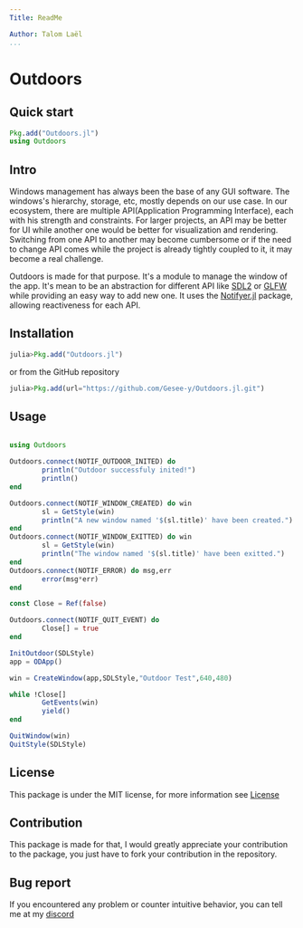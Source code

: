 ```yaml
---
Title: ReadMe

Author: Talom Laël
...
```


# Outdoors 

## Quick start

```julia
Pkg.add("Outdoors.jl")
using Outdoors
```
## Intro

Windows management has always been the base of any GUI software. The windows's hierarchy, storage, etc, mostly depends on our use case. In our ecosystem, there are multiple API(Application Programming Interface), each with his strength and constraints. For larger projects, an API may be better for UI while another one would be better for visualization and rendering. Switching from one API to another may become cumbersome or if the need to change API comes while the project is already tightly coupled to it, it may become a real challenge.

Outdoors is made for that purpose.
It's a module to manage the window of the app. It's mean to be an abstraction for different API like [SDL2]() or [GLFW]() while providing an easy way to add new one. It uses the [Notifyer.jl]() package, allowing reactiveness for each API.

## Installation 

```julia
julia>Pkg.add("Outdoors.jl")
```

or from the GitHub repository 
```julia
julia>Pkg.add(url="https://github.com/Gesee-y/Outdoors.jl.git")
```

## Usage

```julia

using Outdoors

Outdoors.connect(NOTIF_OUTDOOR_INITED) do
        println("Outdoor successfuly inited!")
        println()
end

Outdoors.connect(NOTIF_WINDOW_CREATED) do win
        sl = GetStyle(win)
        println("A new window named '$(sl.title)' have been created.")
end
Outdoors.connect(NOTIF_WINDOW_EXITTED) do win
        sl = GetStyle(win)
        println("The window named '$(sl.title)' have been exitted.")
end
Outdoors.connect(NOTIF_ERROR) do msg,err
        error(msg*err)
end

const Close = Ref(false)

Outdoors.connect(NOTIF_QUIT_EVENT) do
        Close[] = true
end

InitOutdoor(SDLStyle)
app = ODApp()

win = CreateWindow(app,SDLStyle,"Outdoor Test",640,480)

while !Close[]
        GetEvents(win)
        yield()
end

QuitWindow(win)
QuitStyle(SDLStyle)
```

## License 

This package is under the MIT license, for more information see [License]()

## Contribution

This package is made for that, I would greatly appreciate your contribution to the package, you just have to fork your contribution in the repository.

## Bug report 

If you encountered any problem or counter intuitive behavior, you can tell me at my [discord]()